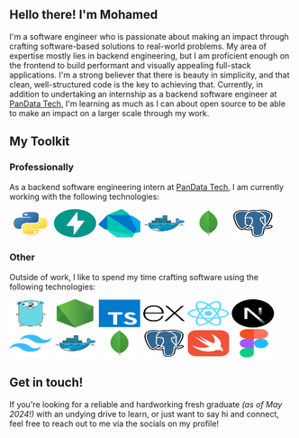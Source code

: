 ## Hello there! I'm Mohamed  
I'm a software engineer who is passionate about making an impact through crafting software-based solutions to real-world problems. My area of expertise mostly lies in backend engineering, but I am proficient enough on the frontend to build performant and visually appealing full-stack applications. I'm a strong believer that there is beauty in simplicity, and that clean, well-structured code is the key to achieving that. Currently, in addition to undertaking an internship as a backend software engineer at [PanData Tech](https://pandata.qa/), I'm learning as much as I can about open source to be able to make an impact on a larger scale through my work.

## My Toolkit 
### Professionally
As a backend software engineering intern at [PanData Tech](https://pandata.qa/), I am currently working with the following technologies:  

<img src="./icons/python.svg" alt="Python" width="75" height="50">
<img src="./icons/fastapi.svg" alt="FastAPI" width="75" height="50">
<img src="./icons/dart.svg" alt="Dart" width="75" height="50">
<img src="./icons/docker.svg" alt="Docker" width="75" height="50">
<img src="./icons/mongodb.svg" alt="MongoDB" width="75" height="50">
<img src="./icons/postgresql.svg" alt="PostgreSQL" width="75" height="50">

### Other
Outside of work, I like to spend my time crafting software using the following technologies:  

<img src="./icons/go.svg" alt="Go" width="75" height="50">
<img src="./icons/nodejs.svg" alt="Node.js" width="75" height="50">
<img src="./icons/typescript.svg" alt="TypeScript" width="75" height="50">
<img src="./icons/express.svg" alt="Express" width="75" height="50">
<img src="./icons/react.svg" alt="React" width="75" height="50">
<img src="./icons/nextjs.svg" alt="Next.js" width="75" height="50">
<img src="./icons/tailwindcss.svg" alt="Tailwind CSS" width="75" height="50">
<img src="./icons/docker.svg" alt="Docker" width="75" height="50">
<img src="./icons/mongodb.svg" alt="MongoDB" width="75" height="50">
<img src="./icons/postgresql.svg" alt="PostgreSQL" width="75" height="50">
<img src="./icons/swift.svg" alt="Swift" width="75" height="50">
<img src="./icons/figma.svg" alt="Figma" width="75" height="50">

## Get in touch!  
If you're looking for a reliable and hardworking fresh graduate *(as of May 2024!)* with an undying drive to learn, or just want to say hi and connect, feel free to reach out to me via the socials on my profile!
